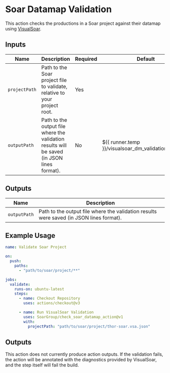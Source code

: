 # Soar Datamap Validation

This action checks the productions in a Soar project against their datamap using [VisualSoar](https://github.com/SoarGroup/VisualSoar).

## Inputs

| Name          | Description                                                                                           | Required | Default                                               |
|---------------|-------------------------------------------------------------------------------------------------------|----------|-------------------------------------------------------|
| `projectPath` | Path to the Soar project file to validate, relative to your project root.                             | Yes      |                                                       |
| `outputPath`  | Path to the output file where the validation results will be saved (in JSON lines format).            | No       | ${{ runner.temp }}/visualsoar_dm_validation_log.jsonl |

## Outputs

| Name          | Description                                                                                        |
|---------------|----------------------------------------------------------------------------------------------------|
| `outputPath`  | Path to the output file where the validation results were saved (in JSON lines format).            |

## Example Usage

```yaml
name: Validate Soar Project

on:
  push:
    paths:
      - "path/to/soar/project/**"

jobs:
  validate:
    runs-on: ubuntu-latest
    steps:
      - name: Checkout Repository
        uses: actions/checkout@v3

      - name: Run VisualSoar Validation
        uses: SoarGroup/check_soar_datamap_action@v1
        with:
          projectPath: "path/to/soar/project/thor-soar.vsa.json"
```

## Outputs

This action does not currently produce action outputs. If the validation fails, the action will be annotated with the diagnostics provided by VisualSoar, and the step itself will fail the build.
